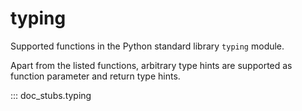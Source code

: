 # typing
Supported functions in the Python standard library `typing` module.

Apart from the listed functions, arbitrary type hints are supported as function parameter and return type hints.

::: doc_stubs.typing
